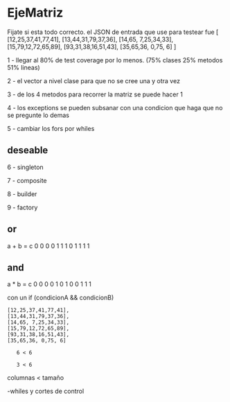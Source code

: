 # EjeMatriz
 
Fijate si esta todo correcto. 
el JSON de entrada que use para testear fue 
[
	[12,25,37,41,77,41],
	[13,44,31,79,37,36],
	[14,65, 7,25,34,33],
	[15,79,12,72,65,89],
	[93,31,38,16,51,43],
	[35,65,36, 0,75, 6]
]

1 - llegar al 80% de test coverage por lo menos. (75% clases 25% metodos 51% lineas) 

2 - el vector a nivel clase para que no se cree una y otra vez

3 - de los 4 metodos para recorrer la matriz se puede hacer 1

4 - los exceptions se pueden subsanar con una condicion que haga que no se pregunte lo demas

5 - cambiar los fors por whiles

deseable
--------

6 - singleton

7 - composite

8 - builder

9 - factory

or
--
a + b = c
0   0   0
0   1   1
1   0   1
1   1   1

and
---
a * b = c
0   0   0
0   1   0
1   0   0
1   1   1

con un if (condicionA && condicionB)

	[12,25,37,41,77,41],
	[13,44,31,79,37,36],
	[14,65, 7,25,34,33],
	[15,79,12,72,65,89],
	[93,31,38,16,51,43],
	[35,65,36, 0,75, 6]

       6 < 6
       
       3 < 6
       
columnas < tamaño


-whiles y cortes de control
